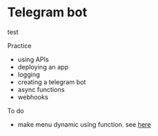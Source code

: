 # Telegram bot
test


Practice
- using APIs
- deploying an app
- logging
- creating a telegram bot
- async functions
- webhooks


To do
- make menu dynamic using function. see [here](https://github.com/python-telegram-bot/v13.x-wiki/wiki/Code-snippets#build-a-menu-with-buttons)